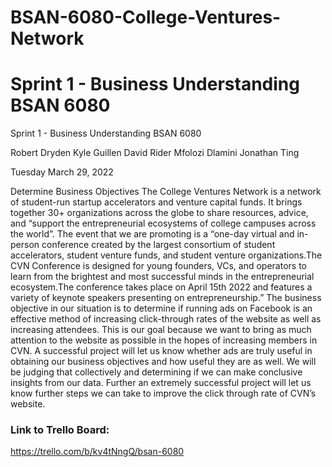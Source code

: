 # BSAN-6080-College-Ventures-Network
# Sprint 1 - Business Understanding BSAN 6080


Sprint 1 - Business Understanding BSAN 6080








Robert Dryden
Kyle Guillen
David Rider
 Mfolozi Dlamini
Jonathan Ting








Tuesday March 29, 2022

Determine Business Objectives
The College Ventures Network is a network of student-run startup accelerators and venture capital funds. It brings together 30+ organizations across the globe to share resources, advice, and “support the entrepreneurial ecosystems of college campuses across the world”. 
The event that we are promoting is a “one-day virtual and in-person conference created by the largest consortium of student accelerators, student venture funds, and student venture organizations.The CVN Conference is designed for young founders, VCs, and operators to learn from the brightest and most successful minds in the entrepreneurial ecosystem.The conference takes place on April 15th 2022 and features a variety of keynote speakers presenting on entrepreneurship.” 
The business objective in our situation is to determine if running ads on Facebook is an effective method of increasing click-through rates of the website as well as increasing attendees. This is our goal because we want to bring as much attention to the website as possible in the hopes of increasing members in CVN. 
A successful project will let us know whether ads are truly useful in obtaining our business objectives and how useful they are as well. We will be judging that collectively and determining if we can make conclusive insights from our data. Further an extremely successful project will let us know further steps we can take to improve the click through rate of CVN’s website. 







### Link to Trello Board:
https://trello.com/b/kv4tNngQ/bsan-6080 


